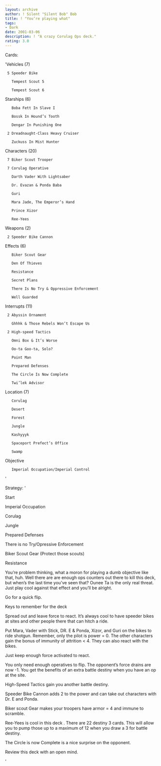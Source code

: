 ```yaml
---
layout: archive
author: ! Silent "Silent Bob" Bob
title: ! "You’re playing what"
tags:
- Dark
date: 2001-03-06
description: ! "A crazy Corulag Ops deck."
rating: 3.0
---
```

Cards: 

'Vehicles (7)

     5 Speeder Bike 

       Tempest Scout 5 

       Tempest Scout 6 


Starships (6)

       Boba Fett In Slave I 

       Bossk In Hound’s Tooth 

       Dengar In Punishing One 

     2 Dreadnaught-Class Heavy Cruiser 

       Zuckuss In Mist Hunter 


Characters (20)

     7 Biker Scout Trooper 

     7 Corulag Operative 

       Darth Vader With Lightsaber 

       Dr. Evazan & Ponda Baba 

       Guri 

       Mara Jade, The Emperor’s Hand 

       Prince Xizor 

       Ree-Yees 


Weapons (2)

     2 Speeder Bike Cannon 


Effects (6)

       Biker Scout Gear 

       Den Of Thieves 

       Resistance 

       Secret Plans 

       There Is No Try & Oppressive Enforcement 

       Well Guarded 


Interrupts (11)

     2 Abyssin Ornament 

       Ghhhk & Those Rebels Won’t Escape Us 

     2 High-speed Tactics 

       Omni Box & It’s Worse 

       Oo-ta Goo-ta, Solo? 

       Point Man 

       Prepared Defenses 

       The Circle Is Now Complete 

       Twi’lek Advisor 


Location (7)

       Corulag 

       Desert 

       Forest 

       Jungle 

       Kashyyyk 

       Spaceport Prefect’s Office 

       Swamp 


Objective

       Imperial Occupation/Imperial Control 

'

Strategy: '

Start


Imperial Occupation

Corulag

Jungle

Prepared Defenses

There is no Try/Opressive Enforcement

Biker Scout Gear (Protect those scouts)

Resistance


You’re problem thinking, what a moron for playing a dumb objective like that, huh.  Well there are are enough ops counters out there to kill this deck, but when’s the last time you’ve seen that?  Ounee Ta is the only real threat.  Just play cool against that effect and you’ll be alright.


Go for a quick flip.


Keys to remember for the deck


Spread out and leave force to react.  It’s always cool to have speeder bikes at sites and other people there that can hitch a ride.


Put Mara, Vader with Stick, DR. E & Ponda, Xizor, and Guri on the bikes to ride shotgun.  Remember, only the pilot is power = 0.  The other characters gain the bonus of immunity of attrition < 4.  They can also react with the bikes.


Just keep enough force activated to react.


You only need enough operatives to flip.  The opponent’s force drains are now -1.  You get the benefits of an extra battle destiny when you have an op at the site.


High-Speed Tactics gain you another battle destiny.


Speeder Bike Cannon adds 2 to the power and can take out characters with Dr. E and Ponda.


Biker scout Gear makes your troopers have armor = 4 and immune to scramble.


Ree-Yees is cool in this deck .  There are 22 destiny 3 cards.  This will allow you to pump those up to a maximum of 12 when you draw a 3 for battle destiny.


The Circle is now Complete is a nice surprise on the opponent.


Review this deck with an open mind.

'